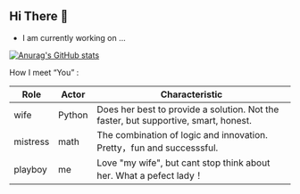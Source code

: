 


## Hi There 👋

 - I am currently working on ...

[![Anurag's GitHub stats](https://github-readme-stats.vercel.app/api?username=ouerxiao&show_icons=true&theme=dracula)](https://github.com/anuraghazra/github-readme-stats)


How I meet “You” :

|  Role    |    Actor  |   Characteristic                                                                     |
|----------|-----------|--------------------------------------------------------------------------------------|  
|  wife    |   Python  |   Does her best to provide a solution. Not the faster, but supportive, smart, honest.|
| mistress |   math    |   The combination of logic and innovation. Pretty，fun and successsful.              |
| playboy  |    me     |   Love "my wife", but cant stop think about her. What a pefect lady！                |




